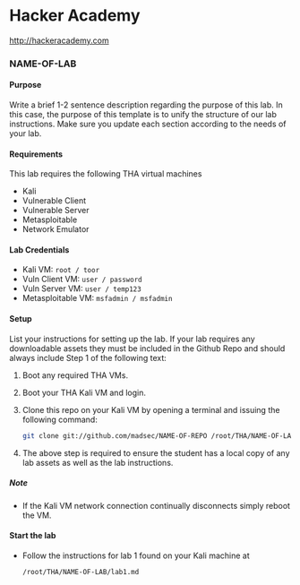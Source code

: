 Hacker Academy
==============
http://hackeracademy.com

### NAME-OF-LAB

#### Purpose
Write a brief 1-2 sentence description regarding the purpose of this lab. In this case, the purpose of this template is to unify the structure of our lab instructions. 
Make sure you update each section according to the needs of your lab.

#### Requirements
This lab requires the following THA virtual machines
* Kali
* Vulnerable Client
* Vulnerable Server
* Metasploitable
* Network Emulator

#### Lab Credentials

* Kali VM: `root / toor`
* Vuln Client VM: `user / password`
* Vuln Server VM: `user / temp123`
* Metasploitable VM: `msfadmin / msfadmin`

#### Setup
List your instructions for setting up the lab. If your lab requires any downloadable assets they must be included in the Github Repo and should always include Step 1 of the following text:

1. Boot any required THA VMs.

2. Boot your THA Kali VM and login.

3. Clone this repo on your Kali VM by opening a terminal and issuing the following command:

    ```bash
    git clone git://github.com/madsec/NAME-OF-REPO /root/THA/NAME-OF-LAB
    ```

4. The above step is required to ensure the student has a local copy of any lab assets as well as the lab instructions.

##### Note
* If the Kali VM network connection continually disconnects simply reboot the VM.

#### Start the lab
* Follow the instructions for lab 1 found on your Kali machine at 
  ```
  /root/THA/NAME-OF-LAB/lab1.md
  ```
